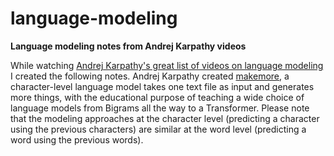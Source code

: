 # language-modeling
**Language modeling notes from Andrej Karpathy videos**

While watching [Andrej Karpathy's great list of videos on language modeling](https://youtube.com/playlist?list=PLAqhIrjkxbuWI23v9cThsA9GvCAUhRvKZ&si=P6YmUo5Wn5A_95cj) I created the following notes. Andrej Karpathy created [makemore](https://github.com/karpathy/makemore), a character-level language model takes one text file as input and generates more things, with the educational purpose of teaching a wide choice of language models from Bigrams all the way to a Transformer. Please note that the modeling approaches at the character level (predicting a character using the previous characters) are similar at the word level (predicting a word using the previous words).